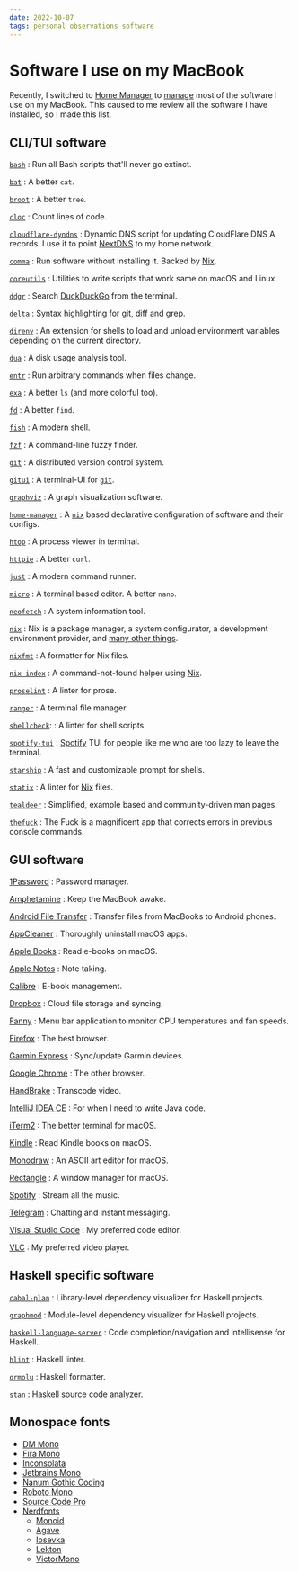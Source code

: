 ```yaml
---
date: 2022-10-07
tags: personal observations software
---
```


# Software I use on my MacBook

Recently, I switched to [Home Manager][`home-manager`] to [manage](https://github.com/abhin4v/nix-managed-macbook)
most of the software I use on my MacBook. This caused to me review all the software I have installed,
so I made this list.

## CLI/TUI software

[`bash`](https://www.gnu.org/software/bash/)
: Run all Bash scripts that'll never go extinct.

[`bat`](https://github.com/sharkdp/bat)
: A better `cat`.

[`broot`](https://dystroy.org/broot/)
: A better `tree`.

[`cloc`](https://github.com/AlDanial/cloc)
: Count lines of code.

[`cloudflare-dyndns`](https://github.com/kissgyorgy/cloudflare-dyndns)
: Dynamic DNS script for updating CloudFlare DNS A records. I use it to point [NextDNS] to my home
network.

[`comma`](https://github.com/Shopify/comma)
: Run software without installing it. Backed by [Nix][`nix`].

[`coreutils`](https://www.gnu.org/software/coreutils/)
: Utilities to write scripts that work same on macOS and Linux.

[`ddgr`](https://github.com/jarun/ddgr)
: Search [DuckDuckGo](https://duckduckgo.com/) from the terminal.

[`delta`](https://github.com/dandavison/delta)
: Syntax highlighting for git, diff and grep.

[`direnv`](https://direnv.net)
: An extension for shells to load and unload environment variables depending on the current directory.

[`dua`](https://github.com/Byron/dua-cli)
: A disk usage analysis tool.

[`entr`](http://eradman.com/entrproject/)
: Run arbitrary commands when files change.

[`exa`](https://the.exa.website)
: A better `ls` (and more colorful too).

[`fd`](https://github.com/sharkdp/fd)
: A better `find`.

[`fish`](https://fishshell.com)
: A modern shell.

[`fzf`](https://github.com/junegunn/fzf)
: A command-line fuzzy finder.

[`git`]
: A distributed version control system.

[`gitui`](https://github.com/Extrawurst/gitui)
: A terminal-UI for [`git`].

[`graphviz`](https://graphviz.org)
: A graph visualization software.

[`home-manager`]
: A [`nix`] based declarative configuration of software and their configs.

[`htop`](https://htop.dev)
: A process viewer in terminal.

[`httpie`](https://httpie.io)
: A better `curl`.

[`just`](https://just.systems)
: A modern command runner.

[`micro`](https://micro-editor.github.io)
: A terminal based editor. A better `nano`.

[`neofetch`](https://github.com/dylanaraps/neofetch)
: A system information tool.

[`nix`](https://nixos.org)
: Nix is a package manager, a system configurator, a development environment provider, and [many other things](https://web.archive.org/web/3/https://www.haskellforall.com/2022/08/stop-calling-everything-nix.html).

[`nixfmt`](https://github.com/serokell/nixfmt)
: A formatter for Nix files.

[`nix-index`](https://github.com/bennofs/nix-index)
: A command-not-found helper using [Nix][`nix`].

[`proselint`](http://proselint.com)
: A linter for prose.

[`ranger`](https://ranger.github.io)
: A terminal file manager.

[`shellcheck`](https://www.shellcheck.net):
: A linter for shell scripts.

[`spotify-tui`](https://github.com/Rigellute/spotify-tui)
: [Spotify] TUI for people like me who are too lazy to leave the terminal.

[`starship`](https://starship.rs)
: A fast and customizable prompt for shells.

[`statix`](https://git.peppe.rs/languages/statix/about/)
: A linter for [Nix][`nix`] files.

[`tealdeer`](https://dbrgn.github.io/tealdeer/)
: Simplified, example based and community-driven man pages.

[`thefuck`](https://github.com/nvbn/thefuck)
: The Fuck is a magnificent app that corrects errors in previous console commands.

## GUI software

[1Password](https://1password.com)
: Password manager.

[Amphetamine](https://apps.apple.com/app/amphetamine/id937984704?mt=12)
: Keep the MacBook awake.

[Android File Transfer](https://www.android.com/filetransfer/)
: Transfer files from MacBooks to Android phones.

[AppCleaner](https://freemacsoft.net/appcleaner/)
: Thoroughly uninstall macOS apps.

[Apple Books](https://www.apple.com/apple-books/)
: Read e-books on macOS.

[Apple Notes](https://apps.apple.com/us/app/notes/id1110145109)
: Note taking.

[Calibre](https://calibre-ebook.com)
: E-book management.

[Dropbox](http://dropbox.com)
: Cloud file storage and syncing.

[Fanny](https://fannywidget.com)
: Menu bar application to monitor CPU temperatures and fan speeds.

[Firefox](https://firefox.com)
: The best browser.

[Garmin Express](https://www.garmin.com/en-US/software/express/)
: Sync/update Garmin devices.

[Google Chrome](https://www.google.com/chrome/)
: The other browser.

[HandBrake](https://handbrake.fr)
: Transcode video.

[IntelliJ IDEA CE](https://www.jetbrains.com/idea/)
: For when I need to write Java code.

[iTerm2](https://iterm2.com)
: The better terminal for macOS.

[Kindle](https://apps.apple.com/us/app/kindle/id405399194?mt=12)
: Read Kindle books on macOS.

[Monodraw](https://monodraw.helftone.com)
: An ASCII art editor for macOS.

[Rectangle](https://rectangleapp.com)
: A window manager for macOS.

[Spotify]
: Stream all the music.

[Telegram](https://desktop.telegram.org/)
: Chatting and instant messaging.

[Visual Studio Code](https://code.visualstudio.com/)
: My preferred code editor.

[VLC](https://www.videolan.org/)
: My preferred video player.

## Haskell specific software

[`cabal-plan`](https://github.com/haskell-hvr/cabal-plan)
: Library-level dependency visualizer for Haskell projects.

[`graphmod`](https://github.com/yav/graphmod)
: Module-level dependency visualizer for Haskell projects.

[`haskell-language-server`](https://github.com/haskell/haskell-language-server)
: Code completion/navigation and intellisense for Haskell.

[`hlint`](https://github.com/ndmitchell/hlint)
: Haskell linter.

[`ormolu`](https://github.com/tweag/ormolu)
: Haskell formatter.

[`stan`](https://kowainik.github.io/projects/stan)
: Haskell source code analyzer.

## Monospace fonts

- [DM Mono](https://fonts.google.com/specimen/DM+Mono)
- [Fira Mono](https://fonts.google.com/specimen/Fira+Mono)
- [Inconsolata](https://fonts.google.com/specimen/Inconsolata)
- [Jetbrains Mono](https://fonts.google.com/specimen/JetBrains+Mono)
- [Nanum Gothic Coding](https://fonts.google.com/specimen/Nanum+Gothic+Coding)
- [Roboto Mono](https://fonts.google.com/specimen/Roboto+Mono)
- [Source Code Pro](https://fonts.google.com/specimen/Source+Code+Pro)
- [Nerdfonts](https://www.nerdfonts.com/)
  - [Monoid](https://www.programmingfonts.org/#monoid)
  - [Agave](https://www.programmingfonts.org/#agave)
  - [Iosevka](https://www.programmingfonts.org/#iosevka)
  - [Lekton](https://www.programmingfonts.org/#lekton)
  - [VictorMono](https://www.programmingfonts.org/#victor-mono)

[`home-manager`]: https://github.com/nix-community/home-manager/
[`nix`]: https://nixos.org
[`git`]: https://git-scm.com
[NextDNS]: https://nextdns.io/?from=7ax2p5e9
[Spotify]: https://spotify.com
